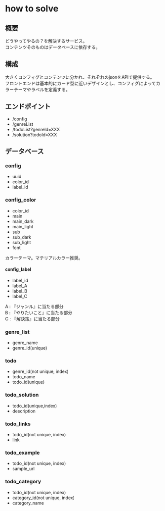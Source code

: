 # how to solve
## 概要
どうやってやるの？を解決するサービス。  
コンテンツそのものはデータベースに依存する。

## 構成
大きくコンフィグとコンテンツに分かれ、それぞれのjsonをAPIで提供する。  
フロントエンドは基本的にカード型に近いデザインとし、コンフィグによってカラーテーマやラベルを定義する。

## エンドポイント
- /config
- /genreList
- /todoList?genreId=XXX
- /solution?todoId=XXX

## データベース
### config
- uuid
- color_id
- label_id

### config_color
- color_id
- main
- main_dark
- main_light
- sub
- sub_dark
- sub_light
- font

カラーテーマ。マテリアルカラー推奨。

#### config_label
- label_id
- label_A
- label_B
- label_C

A : 『ジャンル』に当たる部分  
B : 『やりたいこと』に当たる部分  
C : 『解決策』に当たる部分

### genre_list
- genre_name
- genre_id(unique)

### todo
- genre_id(not unique, index)
- todo_name
- todo_id(unique)

### todo_solution
- todo_id(unique,index)
- description

### todo_links
- todo_id(not unique, index)
- link

### todo_example
- todo_id(not unique, index)
- sample_url

### todo_category
- todo_id(not unique, index)
- category_id(not unique, index)
- category_name
